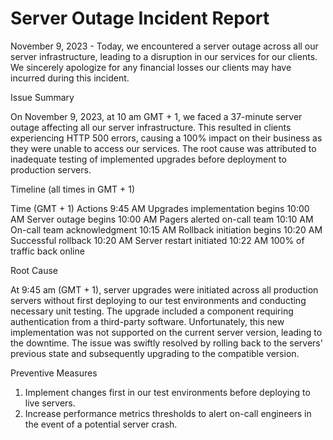 # Server Outage Incident Report

November 9, 2023 - Today, we encountered a server outage across all our server infrastructure, leading to a disruption in our services for our clients. We sincerely apologize for any financial losses our clients may have incurred during this incident.

Issue Summary

On November 9, 2023, at 10 am GMT + 1, we faced a 37-minute server outage affecting all our server infrastructure. This resulted in clients experiencing HTTP 500 errors, causing a 100% impact on their business as they were unable to access our services. The root cause was attributed to inadequate testing of implemented upgrades before deployment to production servers.

Timeline (all times in GMT + 1)

Time (GMT + 1)      Actions
9:45 AM                     Upgrades implementation begins
10:00 AM                   Server outage begins
10:00 AM                   Pagers alerted on-call team
10:10 AM                   On-call team acknowledgment
10:15 AM                   Rollback initiation begins
10:20 AM                   Successful rollback
10:20 AM                   Server restart initiated
10:22 AM                   100% of traffic back online

Root Cause

At 9:45 am (GMT + 1), server upgrades were initiated across all production servers without first deploying to our test environments and conducting necessary unit testing. The upgrade included a component requiring authentication from a third-party software. Unfortunately, this new implementation was not supported on the current server version, leading to the downtime. The issue was swiftly resolved by rolling back to the servers' previous state and subsequently upgrading to the compatible version.

Preventive Measures

1. Implement changes first in our test environments before deploying to live servers.
2. Increase performance metrics thresholds to alert on-call engineers in the event of a potential server crash.
